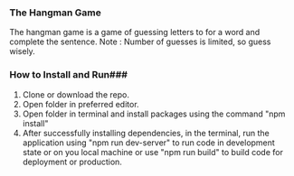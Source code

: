 ### The Hangman Game ###

The hangman game is a game of guessing letters to for a word and complete the sentence.
Note : Number of guesses is limited, so guess wisely.

### How to Install and Run###
1. Clone or download the repo.
2. Open folder in preferred editor.
3. Open folder in terminal and install packages using the command "npm install"
4. After successfully installing dependencies, in the terminal, run the application using "npm run dev-server" to run code in development state or on you local machine or use "npm run build" to build code for deployment or production.